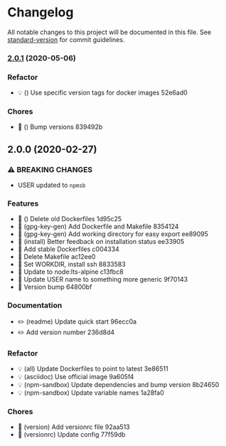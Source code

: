# Changelog

All notable changes to this project will be documented in this file. See [standard-version](https://github.com/conventional-changelog/standard-version) for commit guidelines.

### [2.0.1](https://github.com/dperuo/dockerfiles/compare/v2.0.0...v2.0.1) (2020-05-06)


### Refactor

* 💡 () Use specific version tags for docker images 52e6ad0


### Chores

* 🤖 () Bump versions 839492b

## 2.0.0 (2020-02-27)


### ⚠ BREAKING CHANGES

* USER updated to `npmsb`

### Features

* 🎸 () Delete old Dockerfiles 1d95c25
* 🎸 (gpg-key-gen) Add Dockerfile and Makefile 8354124
* 🎸 (gpg-key-gen) Add working directory for easy export ee89095
* 🎸 (install) Better feedback on installation status ee33905
* 🎸 Add stable Dockerfiles c004334
* 🎸 Delete Makefile ac12ee0
* 🎸 Set WORKDIR, install ssh 8833583
* 🎸 Update to node:lts-alpine c13fbc8
* 🎸 Update USER name to something more generic 9f70143
* 🎸 Version bump 64800bf


### Documentation

* ✏️ (readme) Update quick start 96ecc0a
* ✏️ Add version number 236d8d4


### Refactor

* 💡 (all) Update Dockerfiles to point to latest 3e86511
* 💡 (asciidoc) Use official image 9a605f4
* 💡 (npm-sandbox) Update dependencies and bump version 8b24650
* 💡 (npm-sandbox) Update variable names 1a28fa0


### Chores

* 🤖 (version) Add versionrc file 92aa513
* 🤖 (versionrc) Update config 77f59db
